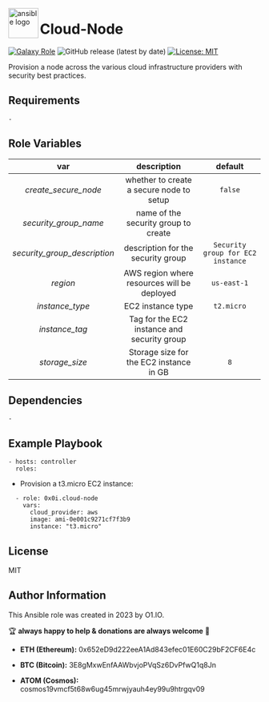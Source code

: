 <!-- @format -->

<p><img src="https://code.benco.io/icon-collection/logos/ansible.svg" alt="ansible logo" title="ansible" align="left" height="60" /></p>

# Cloud-Node
[![Galaxy Role](https://img.shields.io/ansible/role/d/0x0i/cloud-node
)](https://galaxy.ansible.com/ui/standalone/roles/0x0i/cloud-node/)
![GitHub release (latest by date)](https://img.shields.io/github/v/release/0x0I/cloud-node?color=yellow)
[![License: MIT](https://img.shields.io/badge/License-MIT-green.svg)](https://opensource.org/licenses/MIT)

Provision a node across the various cloud infrastructure providers with security best practices.

## Requirements

`-`

## Role Variables

|       var       |                        description                         |     default      |
| :-------------: | :--------------------------------------------------------: | :--------------: |
|     _create_secure_node_     |          whether to create a secure node to setup          |       `false`       |
|   _security_group_name_   |     name of the security group to create      |     ` `     |
|   _security_group_description_   |  description for the security group   |  `Security group for EC2 instance`  |
|   _region_   |    AWS region where resources will be deployed     |     `us-east-1`     |
|   _instance_type_   |    EC2 instance type     |     `t2.micro`     |
|   _instance_tag_   |    Tag for the EC2 instance and security group     |     ` `     |
|   _storage_size_   |    Storage size for the EC2 instance in GB     |     `8`     |


## Dependencies

`-`

## Example Playbook
```
- hosts: controller
  roles:
```

- Provision a t3.micro EC2 instance:
```
  - role: 0x0i.cloud-node
    vars:
      cloud_provider: aws
      image: ami-0e001c9271cf7f3b9
      instance: "t3.micro"
```

## License

MIT

## Author Information

This Ansible role was created in 2023 by O1.IO.

🏆 **always happy to help & donations are always welcome** 💸

- **ETH (Ethereum):** 0x652eD9d222eeA1Ad843efec01E60C29bF2CF6E4c

- **BTC (Bitcoin):** 3E8gMxwEnfAAWbvjoPVqSz6DvPfwQ1q8Jn

- **ATOM (Cosmos):** cosmos19vmcf5t68w6ug45mrwjyauh4ey99u9htrgqv09
